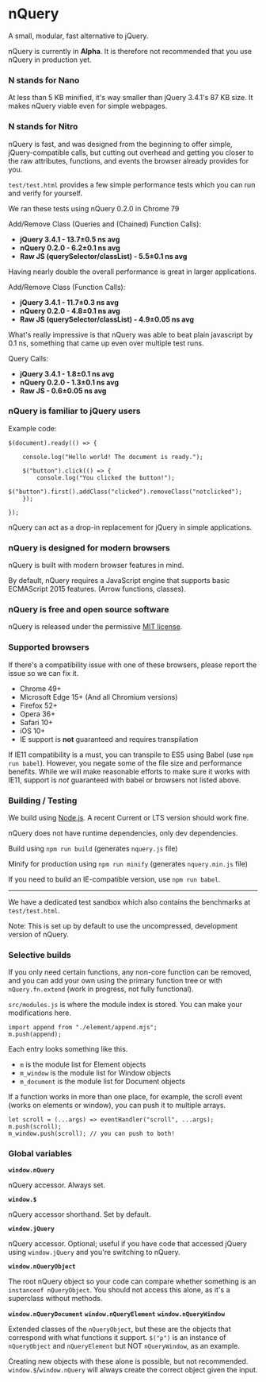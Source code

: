 # nQuery
A small, modular, fast alternative to jQuery.

nQuery is currently in **Alpha**. It is therefore not recommended that you use nQuery in production yet.

### N stands for Nano

At less than 5 KB minified, it's way smaller than jQuery 3.4.1's 87 KB size. It makes nQuery viable even for simple webpages.

### N stands for Nitro

nQuery is fast, and was designed from the beginning to offer simple, jQuery-compatible calls, but cutting out overhead and getting you closer to the raw attributes, functions, and events the browser already provides for you. 

`test/test.html` provides a few simple performance tests which you can run and verify for yourself.

We ran these tests using nQuery 0.2.0 in Chrome 79

Add/Remove Class (Queries and (Chained) Function Calls):

* **jQuery 3.4.1 - 13.7±0.5 ns avg**
* **nQuery 0.2.0 - 6.2±0.1 ns avg**
* **Raw JS (querySelector/classList) - 5.5±0.1 ns avg**

Having nearly double the overall performance is great in larger applications.

Add/Remove Class (Function Calls):

* **jQuery 3.4.1 - 11.7±0.3 ns avg**
* **nQuery 0.2.0 - 4.8±0.1 ns avg**
* **Raw JS (querySelector/classList) - 4.9±0.05 ns avg**

What's really impressive is that nQuery was able to beat plain javascript by 0.1 ns, something that came up even over multiple test runs.

Query Calls:

* **jQuery 3.4.1 - 1.8±0.1 ns avg**
* **nQuery 0.2.0 - 1.3±0.1 ns avg**
* **Raw JS - 0.6±0.05 ns avg**

### nQuery is familiar to jQuery users

Example code:
```
$(document).ready(() => {

    console.log("Hello world! The document is ready.");
    
    $("button").click(() => {
        console.log("You clicked the button!");
        $("button").first().addClass("clicked").removeClass("notclicked");
    });
    
});
```

nQuery can act as a drop-in replacement for jQuery in simple applications.

### nQuery is designed for modern browsers

nQuery is built with modern browser features in mind.

By default, nQuery requires a JavaScript engine that supports basic ECMAScript 2015 features. (Arrow functions, classes).

### nQuery is free and open source software

nQuery is released under the permissive [MIT license](https://github.com/dangeredwolf/nQuery/blob/master/LICENSE).

### Supported browsers

If there's a compatibility issue with one of these browsers, please report the issue so we can fix it.

* Chrome 49+ 
* Microsoft Edge 15+ (And all Chromium versions)
* Firefox 52+
* Opera 36+
* Safari 10+
* iOS 10+
* IE support is **not** guaranteed and requires transpilation

If IE11 compatibility is a must, you can transpile to ES5 using Babel (use `npm run babel`). However, you negate some of the file size and performance benefits. While we will make reasonable efforts to make sure it works with IE11, support is *not* guaranteed with babel or browsers not listed above.

### Building / Testing

We build using [Node.js](https://nodejs.org/en/). A recent Current or LTS version should work fine.

nQuery does not have runtime dependencies, only dev dependencies.

Build using `npm run build` (generates `nquery.js` file)

Minify for production using `npm run minify` (generates `nquery.min.js` file)

If you need to build an IE-compatible version, use `npm run babel`.

---------------------

We have a dedicated test sandbox which also contains the benchmarks at `test/test.html`.

Note: This is set up by default to use the uncompressed, development version of nQuery.

### Selective builds

If you only need certain functions, any non-core function can be removed, and you can add your own using the primary function tree or with `nQuery.fn.extend` (work in progress, not fully functional).

`src/modules.js` is where the module index is stored. You can make your modifications here.

```
import append from "./element/append.mjs";
m.push(append);
```

Each entry looks something like this.

* `m` is the module list for Element objects
* `m_window` is the module list for Window objects
* `m_document` is the module list for Document objects

If a function works in more than one place, for example, the scroll event (works on elements or window), you can push it to multiple arrays.

```
let scroll = (...args) => eventHandler("scroll", ...args);
m.push(scroll);
m_window.push(scroll); // you can push to both!
```

### Global variables

**`window.nQuery`**

nQuery accessor. Always set.

**`window.$`**

nQuery accessor shorthand. Set by default.

**`window.jQuery`**

nQuery accessor. Optional; useful if you have code that accessed jQuery using `window.jQuery` and you're switching to nQuery.

**`window.nQueryObject`**

The root nQuery object so your code can compare whether something is an `instanceof nQueryObject`. You should not access this alone, as it's a superclass without methods.

**`window.nQueryDocument`**
**`window.nQueryElement`**
**`window.nQueryWindow`**

Extended classes of the `nQueryObject`, but these are the objects that correspond with what functions it support. `$("p")` is an instance of `nQueryObject` and `nQueryElement` but NOT `nQueryWindow`, as an example.

Creating new objects with these alone is possible, but not recommended. `window.$`/`window.nQuery` will always create the correct object given the input.
